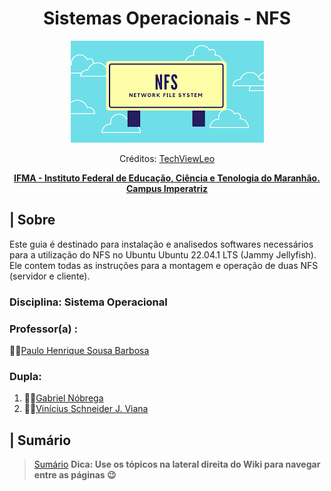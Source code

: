 <div align="center">
   <h1>Sistemas Operacionais - NFS</h1>
   
  ![Badge](https://github.com/1mrschneider/project06_so/blob/main/Assets/NFS.png)
  
  <p>Créditos: <a href="https://techviewleo.com/">
    TechViewLeo
  </a></p>
  
  **[IFMA - Instituto Federal de Educação, Ciência e Tenologia do Maranhão. Campus Imperatriz](https://portal.ifma.edu.br/inicio/)**
</div>

## | Sobre
   Este guia é destinado para instalação e analisedos softwares necessários para a utilização do NFS no Ubuntu Ubuntu 22.04.1 LTS (Jammy Jellyfish). Ele contem todas as instruções para a montagem e operação de duas NFS (servidor e cliente).

### Disciplina: Sistema Operacional
   ### Professor(a) : 
   👨‍🏫[Paulo Henrique Sousa Barbosa](https://github.com/agenteph)

### Dupla:
   1. 🐱‍💻[Gabriel Nóbrega](https://github.com/Teclaf25)
   2. 🐱‍💻[Vinícius Schneider J. Viana](https://github.com/1mrschneider)
  
## | Sumário
   > [Sumário](https://github.com/1mrschneider/project06_so/wiki) **Dica: Use os tópicos na lateral direita do Wiki para navegar entre as páginas 😉**
